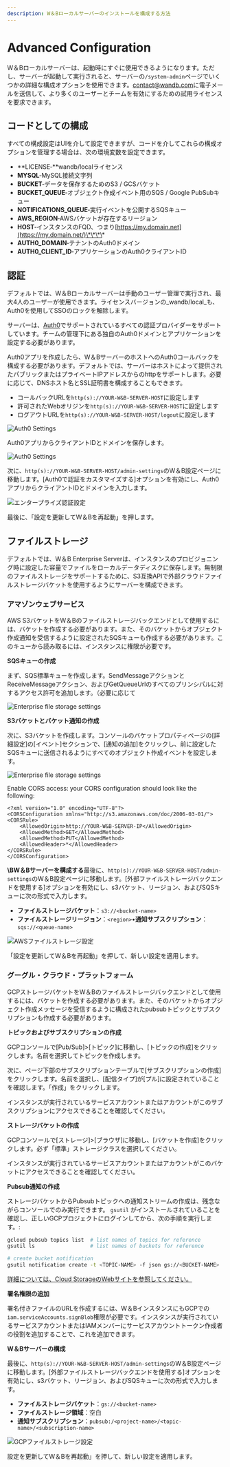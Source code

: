 ```yaml
---
description: W＆Bローカルサーバーのインストールを構成する方法
---
```


# Advanced Configuration

W＆Bローカルサーバーは、起動時にすぐに使用できるようになります。ただし、サーバーが起動して実行されると、サーバーの`/system-admin`ページでいくつかの詳細な構成オプションを使用できます。[contact@wandb.com](mailto:contact@wandb.com)に電子メールを送信して、より多くのユーザーとチームを有効にするための試用ライセンスを要求できます。

##  コードとしての構成

すべての構成設定はUIを介して設定できますが、コードを介してこれらの構成オプションを管理する場合は、次の環境変数を設定できます。

* **LICENSE‐**wandb/localライセンス
* **MYSQL**‐MySQL接続文字列
* **BUCKET**‐データを保存するためのS3 / GCSバケット
* **BUCKET\_QUEUE**‐オブジェクト作成イベント用のSQS / Google PubSubキュー
* **NOTIFICATIONS\_QUEUE**‐実行イベントを公開するSQSキュー
* **AWS\_REGION**‐AWSバケットが存在するリージョン
* **HOST**‐インスタンスのFQD、つまり[https://my.domain.net](https://my.domain.net/)\*\*\*\*
* **AUTH0\_DOMAIN**‐テナントのAuth0ドメイン
* **AUTH0\_CLIENT\_ID**‐アプリケーションのAuth0クライアントID

##  認証

デフォルトでは、W＆Bローカルサーバーは手動のユーザー管理で実行され、最大4人のユーザーが使用できます。ライセンスバージョンの_wandb/local_も、Auth0を使用してSSOのロックを解除します。

 サーバーは、[Auth0](https://auth0.com/)でサポートされているすべての認証プロバイダーをサポートしています。チームの管理下にある独自のAuth0ドメインとアプリケーションを設定する必要があります。

Auth0アプリを作成したら、W＆BサーバーのホストへのAuth0コールバックを構成する必要があります。デフォルトでは、サーバーはホストによって提供されたパブリックまたはプライベートIPアドレスからのhttpをサポートします。必要に応じて、DNSホスト名とSSL証明書を構成することもできます。

* コールバックURLを`http(s)://YOUR-W&B-SERVER-HOST`に設定します
* 許可されたWebオリジンを`http(s)://YOUR-W&B-SERVER-HOST`に設定します
* ログアウトURLを`http(s)://YOUR-W&B-SERVER-HOST/logout`に設定します

![Auth0 Settings](../.gitbook/assets/auth0-1.png)

 Auth0アプリからクライアントIDとドメインを保存します。

![Auth0 Settings](../.gitbook/assets/auth0-2.png)

次に、`http(s)://YOUR-W&B-SERVER-HOST/admin-settings`のW＆B設定ページに移動します。\[Auth0で認証をカスタマイズする\]オプションを有効にし、Auth0アプリからクライアントIDとドメインを入力します。

![&#x30A8;&#x30F3;&#x30BF;&#x30FC;&#x30D7;&#x30E9;&#x30A4;&#x30BA;&#x8A8D;&#x8A3C;&#x8A2D;&#x5B9A;](../.gitbook/assets/enterprise-auth.png)

最後に、「設定を更新してW＆Bを再起動」を押します。

##  ファイルストレージ

デフォルトでは、W＆B Enterprise Serverは、インスタンスのプロビジョニング時に設定した容量でファイルをローカルデータディスクに保存します。無制限のファイルストレージをサポートするために、S3互換APIで外部クラウドファイルストレージバケットを使用するようにサーバーを構成できます。

###  アマゾンウェブサービス

AWS S3バケットをW＆Bのファイルストレージバックエンドとして使用するには、バケットを作成する必要があります。また、そのバケットからオブジェクト作成通知を受信するように設定されたSQSキューも作成する必要があります。このキューから読み取るには、インスタンスに権限が必要です。

 **SQSキューの作成**

まず、SQS標準キューを作成します。SendMessageアクションとReceiveMessageアクション、およびGetQueueUrlのすべてのプリンシパルに対するアクセス許可を追加します。（必要に応じて

![Enterprise file storage settings](../.gitbook/assets/sqs-perms.png)

**S3バケットとバケット通知の作成**

次に、S3バケットを作成します。コンソールのバケットプロパティページの\[詳細設定\]の\[イベント\]セクションで、\[通知の追加\]をクリックし、前に設定したSQSキューに送信されるようにすべてのオブジェクト作成イベントを設定します。

![Enterprise file storage settings](../.gitbook/assets/s3-notification.png)

Enable CORS access: your CORS configuration should look like the following:

```markup
<?xml version="1.0" encoding="UTF-8"?>
<CORSConfiguration xmlns="http://s3.amazonaws.com/doc/2006-03-01/">
<CORSRule>
    <AllowedOrigin>http://YOUR-W&B-SERVER-IP</AllowedOrigin>
    <AllowedMethod>GET</AllowedMethod>
    <AllowedMethod>PUT</AllowedMethod>
    <AllowedHeader>*</AllowedHeader>
</CORSRule>
</CORSConfiguration>
```

**\BW＆Bサーバーを構成する**最後に、`http(s)://YOUR-W&B-SERVER-HOST/admin-settings`のW＆B設定ページに移動します。\[外部ファイルストレージバックエンドを使用する\]オプションを有効にし、s3バケット、リージョン、およびSQSキューに次の形式で入力します。

* **ファイルストレージバケット**：`s3://<bucket-name>`
* **ファイルストレージリージョン**：`<region>`•**通知サブスクリプション**：`sqs://<queue-name>`

![AWS&#x30D5;&#x30A1;&#x30A4;&#x30EB;&#x30B9;&#x30C8;&#x30EC;&#x30FC;&#x30B8;&#x8A2D;&#x5B9A;](../.gitbook/assets/aws-filestore.png)

「設定を更新してW＆Bを再起動」を押して、新しい設定を適用します。

### グーグル・クラウド・プラットフォーム

GCPストレージバケットをW＆Bのファイルストレージバックエンドとして使用するには、バケットを作成する必要があります。また、そのバケットからオブジェクト作成メッセージを受信するように構成されたpubsubトピックとサブスクリプションも作成する必要があります。

**トピックおよびサブスクリプションの作成**

GCPコンソールで\[Pub/Sub\]&gt;\[トピック\]に移動し、\[トピックの作成\]をクリックします。名前を選択してトピックを作成します。

次に、ページ下部のサブスクリプションテーブルで\[サブスクリプションの作成\]をクリックします。名前を選択し、\[配信タイプ\]が\[プル\]に設定されていることを確認します。「作成」をクリックします。

インスタンスが実行されているサービスアカウントまたはアカウントがこのサブスクリプションにアクセスできることを確認してください。

**ストレージバケットの作成**

GCPコンソールで\[ストレージ\]&gt;\[ブラウザ\]に移動し、\[バケットを作成\]をクリックします。必ず「標準」ストレージクラスを選択してください。

インスタンスが実行されているサービスアカウントまたはアカウントがこのバケットにアクセスできることを確認してください。

**Pubsub通知の作成**

ストレージバケットからPubsubトピックへの通知ストリームの作成は、残念ながらコンソールでのみ実行できます。  `gsutil` がインストールされていることを確認し、正しいGCPプロジェクトにログインしてから、次の手順を実行します。:

```bash
gcloud pubsub topics list  # list names of topics for reference
gsutil ls                  # list names of buckets for reference

# create bucket notification
gsutil notification create -t <TOPIC-NAME> -f json gs://<BUCKET-NAME>
```

 [詳細については、Cloud StorageのWebサイトを参照してください。](https://cloud.google.com/storage/docs/reporting-changes)

**署名権限の追加**

署名付きファイルのURLを作成するには、W＆BインスタンスにもGCPでの `iam.serviceAccounts.signBlob`権限が必要です。インスタンスが実行されているサービスアカウントまたはIAMメンバーにサービスアカウントトークン作成者の役割を追加することで、これを追加できます。

 **W＆Bサーバーの構成**

 最後に、`http(s)://YOUR-W&B-SERVER-HOST/admin-settings`のW＆B設定ページに移動します。\[外部ファイルストレージバックエンドを使用する\]オプションを有効にし、s3バケット、リージョン、およびSQSキューに次の形式で入力します。

* **ファイルストレージバケット**：`gs://<bucket-name>`
* **ファイルストレージ領域**：空白
* **通知サブスクリプション**：`pubsub:/<project-name>/<topic-name>/<subscription-name>`

![GCP&#x30D5;&#x30A1;&#x30A4;&#x30EB;&#x30B9;&#x30C8;&#x30EC;&#x30FC;&#x30B8;&#x8A2D;&#x5B9A;](../.gitbook/assets/gcloud-filestore.png)

設定を更新してW＆Bを再起動」を押して、新しい設定を適用します。

